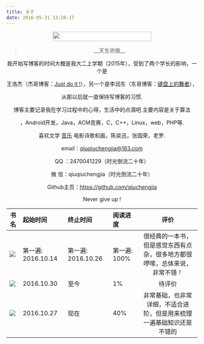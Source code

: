 ```yaml
---
title: 关于
date: 2016-05-31 13:28:17
---
```


<center><img src="http://oe7qxqges.bkt.clouddn.com/%E4%B8%80%E4%B8%AA%E6%96%87%E8%89%BA%E7%94%B7%E7%94%9F%E9%AA%91%E7%9D%80%E8%84%9A%E8%B8%8F%E8%BD%A6%E5%B8%A6%E7%9D%80%E8%8A%B1.gif" height="25" width="260" />



<blockquote class="blockquote-center">__天生骄傲__</blockquote>

我开始写博客的时间大概是我大二上学期（2015年），受到了两个学长的影响，一个是

王浩杰（杰哥博客：[Just do it !](http://blog.csdn.net/whjkm)），另一个是李润东（东哥博客：[键盘上的舞者](http://www.lrdup.net/)），

从那以后就一直保持写博客的习惯.

博客主要记录我在学习过程中的心得，生活中的点滴吧.主要内容是关于算法

，Android开发，Java，ACM竞赛，C，C++，Linux，web，PHP等.

喜欢文学 [音乐](http://www.qiuchengjia.cn/2016/08/21/%E9%80%9A%E7%94%A8/K%E6%AD%8C%E4%B9%8B%E7%8E%8B/) 电影诗歌和画，陈奕迅，张国荣，老罗.

email：qiuqiuchengjia@163.com

QQ ：2470041229（时光倒流二十年）

微 信：qiuqiuchengjia（时光倒流二十年）

Github主页：https://github.com/qiuchengjia

Never give up !

</center>


|  书名       | 起始时间  | 终止时间  | 阅读进度  | 评价               |
| ------------|:----------|:----------|:----------|:------------------:|
| ![](http://o99dg8ap9.bkt.clouddn.com/%E5%85%B3%E4%BA%8E-java%E7%BC%96%E7%A8%8B%E6%80%9D%E6%83%B3.jpg) | 第一遍: 2016.10.14 | 第一遍: 2016.10.26 | 第一遍: 100%| 很经典的一本书，但是感觉东西有点杂，很多地方都很啰嗦，总体来说，非常不错！
| ![](http://o9fnxzb1g.bkt.clouddn.com/%E5%85%B3%E4%BA%8E_java%E6%A0%B8%E5%BF%83%E6%8A%80%E6%9C%AF_%E5%8D%B72.jpg)| 2016.10.30| 至今 | 1% | 待评价
| ![](http://o99dg8ap9.bkt.clouddn.com/%E5%85%B3%E4%BA%8E_%E7%96%AF%E7%8B%82android%E8%AE%B2%E4%B9%89.jpg)| 2016.10.27 | 现在| 40%| 非常基础，也非常详细，不适合进阶，但是用来梳理一遍基础知识还是不错的




